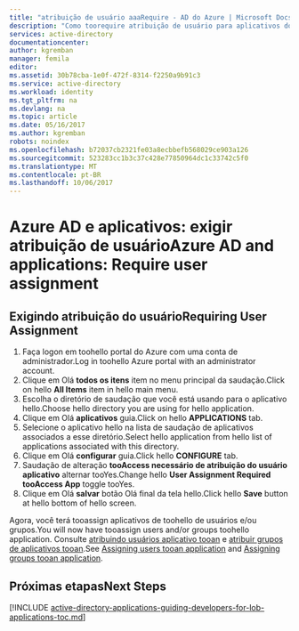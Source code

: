 ```yaml
---
title: "atribuição de usuário aaaRequire - AD do Azure | Microsoft Docs"
description: "Como toorequire atribuição de usuário para aplicativos do Azure."
services: active-directory
documentationcenter: 
author: kgremban
manager: femila
editor: 
ms.assetid: 30b78cba-1e0f-472f-8314-f2250a9b91c3
ms.service: active-directory
ms.workload: identity
ms.tgt_pltfrm: na
ms.devlang: na
ms.topic: article
ms.date: 05/16/2017
ms.author: kgremban
robots: noindex
ms.openlocfilehash: b72037cb2321fe03a8ecbbefb568029ce903a126
ms.sourcegitcommit: 523283cc1b3c37c428e77850964dc1c33742c5f0
ms.translationtype: MT
ms.contentlocale: pt-BR
ms.lasthandoff: 10/06/2017
---
```

# <a name="azure-ad-and-applications-require-user-assignment"></a><span data-ttu-id="3482b-103">Azure AD e aplicativos: exigir atribuição de usuário</span><span class="sxs-lookup"><span data-stu-id="3482b-103">Azure AD and applications: Require user assignment</span></span>
## <a name="requiring-user-assignment"></a><span data-ttu-id="3482b-104">Exigindo atribuição do usuário</span><span class="sxs-lookup"><span data-stu-id="3482b-104">Requiring User Assignment</span></span>
1. <span data-ttu-id="3482b-105">Faça logon em toohello portal do Azure com uma conta de administrador.</span><span class="sxs-lookup"><span data-stu-id="3482b-105">Log in toohello Azure portal with an administrator account.</span></span>
2. <span data-ttu-id="3482b-106">Clique em Olá **todos os itens** item no menu principal da saudação.</span><span class="sxs-lookup"><span data-stu-id="3482b-106">Click on hello **All Items** item in hello main menu.</span></span>
3. <span data-ttu-id="3482b-107">Escolha o diretório de saudação que você está usando para o aplicativo hello.</span><span class="sxs-lookup"><span data-stu-id="3482b-107">Choose hello directory you are using for hello application.</span></span>
4. <span data-ttu-id="3482b-108">Clique em Olá **aplicativos** guia.</span><span class="sxs-lookup"><span data-stu-id="3482b-108">Click on hello **APPLICATIONS** tab.</span></span>
5. <span data-ttu-id="3482b-109">Selecione o aplicativo hello na lista de saudação de aplicativos associados a esse diretório.</span><span class="sxs-lookup"><span data-stu-id="3482b-109">Select hello application from hello list of applications associated with this directory.</span></span>
6. <span data-ttu-id="3482b-110">Clique em Olá **configurar** guia.</span><span class="sxs-lookup"><span data-stu-id="3482b-110">Click hello **CONFIGURE** tab.</span></span>
7. <span data-ttu-id="3482b-111">Saudação de alteração **tooAccess necessário de atribuição do usuário aplicativo** alternar tooYes.</span><span class="sxs-lookup"><span data-stu-id="3482b-111">Change hello **User Assignment Required tooAccess App** toggle tooYes.</span></span>
8. <span data-ttu-id="3482b-112">Clique em Olá **salvar** botão Olá final da tela hello.</span><span class="sxs-lookup"><span data-stu-id="3482b-112">Click hello **Save** button at hello bottom of hello screen.</span></span>

<span data-ttu-id="3482b-113">Agora, você terá tooassign aplicativos de toohello de usuários e/ou grupos.</span><span class="sxs-lookup"><span data-stu-id="3482b-113">You will now have tooassign users and/or groups toohello application.</span></span> <span data-ttu-id="3482b-114">Consulte [atribuindo usuários aplicativo tooan](active-directory-applications-guiding-developers-assigning-users.md) e [atribuir grupos de aplicativos tooan](active-directory-applications-guiding-developers-assigning-groups.md).</span><span class="sxs-lookup"><span data-stu-id="3482b-114">See [Assigning users tooan application](active-directory-applications-guiding-developers-assigning-users.md) and [Assigning groups tooan application](active-directory-applications-guiding-developers-assigning-groups.md).</span></span>

## <a name="next-steps"></a><span data-ttu-id="3482b-115">Próximas etapas</span><span class="sxs-lookup"><span data-stu-id="3482b-115">Next Steps</span></span>
[!INCLUDE [active-directory-applications-guiding-developers-for-lob-applications-toc.md](../../includes/active-directory-applications-guiding-developers-for-lob-applications-toc.md)]
